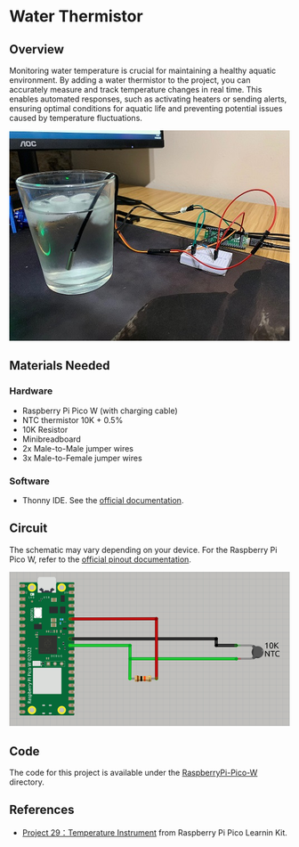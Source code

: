 # Water Thermistor

## Overview

Monitoring water temperature is crucial for maintaining a healthy aquatic environment. By adding a water thermistor to the project, you can accurately measure and track temperature changes in real time. This enables automated responses, such as activating heaters or sending alerts, ensuring optimal conditions for aquatic life and preventing potential issues caused by temperature fluctuations.

![Underwater thermistor](../../../docs/graphics/Underwater-thermistor.jpeg)

## Materials Needed

### Hardware

- Raspberry Pi Pico W (with charging cable)
- NTC thermistor 10K + 0.5%
- 10K Resistor
- Minibreadboard
- 2x Male-to-Male jumper wires
- 3x Male-to-Female jumper wires

### Software

- Thonny IDE. See the [official documentation](https://thonny.org/).

## Circuit

The schematic may vary depending on your device. For the Raspberry Pi Pico W, refer to the [official pinout documentation](https://www.raspberrypi.com/documentation/microcontrollers/pico-series.html#:~:text=Raspberry%20Pi%20Pico%20W%20and%20Pico%20WH).

![Thermostat circuit](../../../docs/graphics/Thermistor-schema.png)

## Code

The code for this project is available under the [RaspberryPi-Pico-W](../) directory.

## References  

- [Project 29：Temperature Instrument](https://docs.keyestudio.com/projects/KS3025/en/latest/Python_Raspberry-Pi/2.Projects/Project%2029%EF%BC%9ATemperature%20Instrument.html) from Raspberry Pi Pico Learnin Kit.